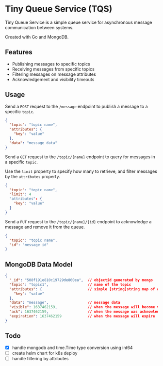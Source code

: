 # Tiny Queue Service (TQS)

Tiny Queue Service is a simple queue service for asynchronous message communication between systems.

Created with Go and MongoDB.

## Features
- Publishing messages to specific topics
- Receiving messages from specific topics
- Filtering messages on message attributes
- Acknowledgement and visibility timeouts

## Usage
Send a `POST` request to the `/message` endpoint to publish a message to a specific `topic`.
```json
{
  "topic": "topic name",
  "attributes": {
    "key": "value"
  },
  "data": "message data"
}
```

Send a `GET` request to the `/topic/{name}` endpoint to query for messages in a specific `topic`.

Use the `limit` property to specify how many to retrieve, and filter messages by the `attributes` property.
```json
{
  "topic": "topic name",
  "limit": 4
  "attributes": {
    "key": "value"
  }
}
```

Send a `PUT` request to the `/topic/{name}/{id}` endpoint to acknowledge a message and remove it from the queue.
```json
{
  "topic": "topic name",
  "id": "message id"
}
```

## MongoDB Data Model
```json
{
  "_id": "508f191e810c19729de860ea",  // objectid generated by mongo
  "topic": "topic1",                  // name of the topic
  "attributes": {                     // simple [string]string map of attributes
    "key": "value"
  },
  "data": "message",                  // message data
  "visible": 1637462159,              // when the message will become visible
  "ack": 1637462159,                  // when the message was acknowledged
  "expiration": 1637462159            // when the message will expire
}
```

## Todo
- [x] handle mongodb and time.Time type conversion using int64
- [ ] create helm chart for k8s deploy
- [ ] handle filtering by attributes